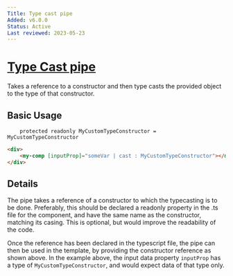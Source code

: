 ```yaml
---
Title: Type cast pipe
Added: v6.0.0
Status: Active
Last reviewed: 2023-05-23
---
```


# [Type Cast pipe](../../../lib/core/src/lib/pipes/type-cast.pipe.ts "Defined in user-initial.pipe.ts")

Takes a reference to a constructor and then type casts the provided object to the type of that constructor. 

## Basic Usage

<!-- {% raw %} -->
```TS
    protected readonly MyCustomTypeConstructor = MyCustomTypeConstructor
```
```HTML
<div>
    <my-comp [inputProp]="someVar | cast : MyCustomTypeConstructor"></my-comp>
</div>
```

<!-- {% endraw %} -->

## Details

The pipe takes a reference of a constructor to which the typecasting is to be done. 
Preferably, this should be declared a readonly property in the .ts file for the component,
and have the same name as the constructor, matching its casing. This is optional, 
but would improve the readability of the code.

Once the reference has been declared in the typescript file, the pipe can then be used in the template,
by providing the constructor reference as shown above. In the example above, the input data property
`inputProp` has a type of `MyCustomTypeConstructor`, and would expect data of that type only. 

